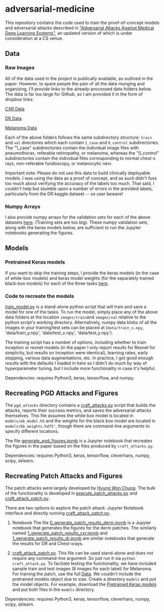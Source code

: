 # adversarial-medicine

This repository contains the code used to train the proof-of-concept models and adversarial attacks described in ["Adversarial Attacks Against Medical Deep Learning Systems"](https://arxiv.org/abs/1804.05296), an updated version of which is under consideration at a CS venue.

## Data 

### Raw Images
All of the data used in the project is publically available, as outlined in the paper.  However, to spare people the pain of all the data munging and organizing, I'll provide links to the already-processed data folders below. The data is far too large for Github, so I am provided it in the form of dropbox links:

[CXR Data](https://www.dropbox.com/sh/w0r19j8fd2d7m33/AAAFPDzux_aWQsFP_a0f498Ta?dl=0)

[DR Data](https://www.dropbox.com/sh/tpeh0ktsurzubz5/AAAVPMKA-FaRDlGeyRfGn-vXa?dl=0)

[Melanoma Data](https://www.dropbox.com/sh/bryrme8sr0ry091/AABtSGGzjBf5UIr8Ae-G6gdva?dl=0)


Each of the above folders follows the same subdirectory structure:  `train` and `val` directories which each contain `1_case` and `0_control` subdirectories.  The "1_case" subdirectories contain the individual image files with pneumothorax, referable retinopathy, or melanoma, whereas the "0_control" subdirectories contain the individual files corresponding to normal chest-x rays, non-referable fundoscopy, or melanocytic nevi.

Important note:  Please do not use this data to build clinically deployable models.  I was using the data as a proof of concept, and as such didn't fuss too much about verifying the accuracy of the labels too much.  That said, I couldn't help but stumble upon a number of errors in the provided labels, particularly from the DR kaggle dataset -- so user beware!

### Numpy Arrays

I also provide numpy arrays for the validation sets for each of the above datasets [here](https://www.dropbox.com/sh/tg6xij9hhfzgio9/AADqu6BMq3Rko7U7-q6vwmMFa?dl=0).  (Training sets are too big).  These numpy validation sets, along with the keras models below, are sufficient to run the Jupyter notebooks generating the figures.

## Models

### Pretrained Keras models

If you want to skip the training steps, I provide the keras models (in the case of white-box models) and keras model weights (for the separately trained black-box models) for each of the three tasks [here](https://www.dropbox.com/sh/8a9j9773c1sejol/AAAEvXDafJCPbq5YOBRG4wx0a?dl=0).

### Code to recreate the models

[train_model.py](train_models/train_model.py) is a stand-alone python script that will train and save a model for one of the tasks.  To run the model, simply place any of the above data folders at the location `images/train`and `images/val` relative to the python script's working directory.  Alternatively, numpy data blobs of all the images in your training/test sets can be placed at (`data/train_x.npy`, 'data/train_y.npy', 'data/test_x.npy', 'data/test_y.npy').

The training script has a number of options, including whether to train inception or resnet models (in the paper I only report results for Resnet for simplicity, but results on Inception were identical), learning rates, early stopping, various data augmentations, etc.  In practice, I got good enough results with the defaults I loaded in here so I didn't do much by way of hyperparameter tuning, but I include more functionality in case it's helpful.

Dependencies: requires Python3, keras, tensorflow, and numpy.

## Recreating PGD Attacks and Figures

The `pgd_attacks` directory contains a [craft_attacks.py](pgd_attacks/craft_attacks.py) script that builds the attacks, reports their success metrics, and saves the adversarial attacks themselves.  This file assumes the white box model is located in `models/wb_model.h5` and the weights for the black box model are located in `models/bb_weights.hdf5"`, though there are command-line arguments to specify different locations.

The file [generate_pgd_figures.ipynb](pgd_attacks/generate_pgd_figures.ipynb) is a Jupyter notebook that recreates the figures in the paper based on the files produced by `craft_attacks.py`.

Dependencies: requires Python3, keras, tensorflow, cleverhans, numpy, scipy, sklearn.


## Recreating Patch Attacks and Figures 

The patch attacks were largely developed by [Hyung Won Chung](https://github.com/hwc27). The bulk of the functionality is developed in [execute_patch_attacks.py](patch_attacks/execute_patch_attacks.py) and [craft_attack_patch.py](patch_attacks/craft_attack_patch.py).  

There are two options to explore the patch attack: Jupyter Notebook interface and directly running [craft_attack_patch.py](patch_attacks/craft_attack_patch.py).

1) Notebook
The file [0_generate_patch_results_derm.ipynb](patch_attacks/0_generate_patch_results_derm.ipynb) is a Jupyter notebook that generates the figures for the derm patches.  The similarly named [1_generate_patch_results_cxr.ipynb](patch_attacks/1_generate_patch_results_cxr.ipynb) and [1_generate_patch_results_dr.ipynb](patch_attacks/1_generate_patch_results_dr.ipynb) are similar notebooks that generate the results for DR and Chest-xrays. 

2) [craft_attack_patch.py](patch_attacks/craft_attack_patch.py).
This file can be used stand-alone and does not require any command-line argument. So just run it via `python craft_attack.py`. To faciliate testing the functionality, we have included sample train and test images (8 images for each label) for Melanoma. For training the patch, use the full [Data](#data). We couldn't include the pretrained models object due to size. Create a directory `models` and put the model objects. For example, download the [Pretrained Keras models](#pretrained-keras-models) and put both files in the `models` directory.

Dependencies: requires Python3, keras, tensorflow, cleverhans, numpy, scipy, sklearn.
